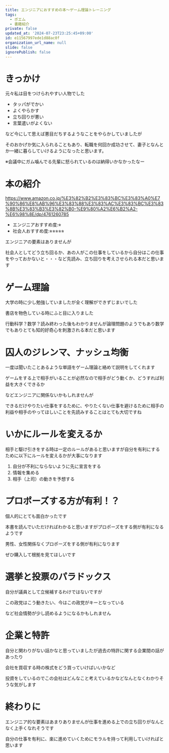 ```yaml
---
title: エンジニアにおすすめの本〜ゲーム理論トレーニング
tags:
  - ポエム
  - 書籍紹介
private: false
updated_at: '2024-07-23T23:25:45+09:00'
id: e11567997ede1d88ac0f
organization_url_name: null
slide: false
ignorePublish: false
---
```

# きっかけ

元々私は目をつけられやすい人物でした
- タッパがでかい
- よくやらかす
- 立ち回りが悪い
- 言葉遣いがよくない

など今にして思えば悪目だちするようなことをやらかしていましたが

そのおかげか気に入られることもあり、転職を何回か成功させて、妻子となんとか一緒に暮らしていけるようになったと思います。

※会議中にガム噛んでる先輩に怒られているのは納得いかなかったなー

# 本の紹介

https://www.amazon.co.jp/%E3%82%B2%E3%83%BC%E3%83%A0%E7%90%86%E8%AB%96%E3%83%88%E3%83%AC%E3%83%BC%E3%83%8B%E3%83%B3%E3%82%B0-%E9%80%A2%E6%B2%A2-%E6%98%8E/dp/4761260785

- エンジニアおすすめ度:⭐︎
- 社会人おすすめ度:⭐︎⭐︎⭐︎⭐︎⭐︎

エンジニアの要素はありませんが

社会人としてどう立ち回るか、あの人がこの仕事をしているから自分はこの仕事をやっておかないと・・・など先読み、立ち回りを考えさせられる本だと思います

# ゲーム理論

大学の時に少し勉強していましたが全く理解ができずじまいでした

書店を物色している時にふと目に入りました

行動科学？数学？読み終わった後もわかりませんが論理問題のようでもあり数学でもありとても知的好奇心を刺激される本だと思います

# 囚人のジレンマ、ナッシュ均衡

一度は聞いたことあるような単語をゲーム理論と絡めて説明をしてくれます

ゲームをする上で相手がいることが必然なので相手がどう動くか、どうすれば利益を大きくできるか

などエンジニアに関係ないかもしれませんが

できるだけやりたい仕事をするために、やりたくない仕事を避けるために相手の利益や相手のやってほしいことを先読みすることはとても大切ですね

# いかにルールを変えるか

相手と駆け引きをする時は一定のルールがあると思いますが自分を有利にするために以下にルールを変えるかが大事になります

1. 自分が不利にならないように先に宣言をする
2. 情報を集める
3. 相手（上司）の動きを予想する

# プロポーズする方が有利！？

個人的にとても面白かったです

本書を読んでいただければわかると思いますがプロポーズをする側が有利になるようです

男性、女性関係なくプロポーズをする側が有利になります

ぜひ購入して根拠を見てほしいです

# 選挙と投票のパラドックス

自分が議員として立候補するわけではないですが

この政党はこう動きたい、今はこの政党がキーとなっている

など社会情勢が少し読めるようになるかもしれません


# 企業と特許

自分と関わりがない話かなと思っていましたが過去の特許に関する企業間の話があったり

会社を買収する時の株式をどう買っていけばいいかなど

投資をしているのでこの会社はどんなこと考えているかなどなんとなくわかりそうな気がします


# 終わりに

エンジニア的な要素はあまりありませんが仕事を進める上での立ち回りがなんとなく上手くなれそうです

自分の仕事を有利に、楽に進めていくためにモラルを持って利用していければと思います
